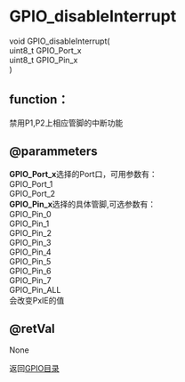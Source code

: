 # GPIO_disableInterrupt
void GPIO_disableInterrupt(</br>uint8_t GPIO_Port_x</br>uint8_t GPIO_Pin_x</br>)
## function：
禁用P1,P2上相应管脚的中断功能
## @parammeters
**GPIO_Port_x**选择的Port口，可用参数有：</br>
GPIO_Port_1</br>
GPIO_Port_2</br>
**GPIO_Pin_x**选择的具体管脚,可选参数有：</br>
GPIO_Pin_0</br>
GPIO_Pin_1</br>
GPIO_Pin_2</br>
GPIO_Pin_3</br>
GPIO_Pin_4</br>
GPIO_Pin_5</br>
GPIO_Pin_6</br>
GPIO_Pin_7</br>
GPIO_Pin_ALL</br>
会改变PxIE的值
## @retVal
None

返回[GPIO目录](gpioindex.md)